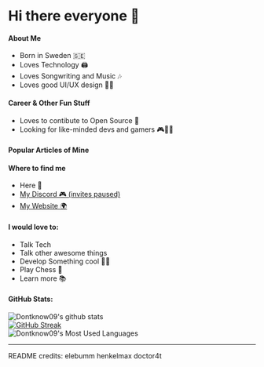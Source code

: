 # Hi there everyone 👋
  
 #### About Me 
  
 - Born in Sweden 🇸🇪
 - Loves Technology 🖨
 - Loves Songwriting and Music 🎶
 - Loves good UI/UX design 👨‍💻
  
 #### Career & Other Fun Stuff
 
 - Loves to contibute to Open Source 🔧
 - Looking for like-minded devs and gamers 🎮👨‍💻
  
 #### Popular Articles of Mine 



 #### Where to find me 
  
 - Here 👋
 - [My Discord 🎮 (invites paused)](https://discord.gg/QKQp88bPGb)
 - [My Website 🌍]()
  
 #### I would love to: 
  
 - Talk Tech
 - Talk other awesome things
 - Develop Something cool 👨‍💻
 - Play Chess 🔳
 - Learn more 📚

#### GitHub Stats:

![Dontknow09's github stats](https://github-readme-stats.vercel.app/api?username=Dontknow09&count_private=true&show_icons=true&include_all_commits=true&theme=radical)\
[![GitHub Streak](https://github-readme-streak-stats.herokuapp.com?user=Dontknow09&theme=radical&date_format=j%20M%5B%20Y%5D&mode=weekly)](https://git.io/streak-stats)\
![Dontknow09's Most Used Languages](https://github-readme-stats.vercel.app/api/top-langs/?username=Dontknow09&theme=radical&hide_border=false&include_all_commits=true&count_private=true&layout=compact)

---
README credits:
elebumm
henkelmax
doctor4t

<!--
**Dontknow09/Dontknow09** is a ✨ _special_ ✨ repository because its `README.md` (this file) appears on your GitHub profile.

Here are some ideas to get you started:

- 🔭 I’m currently working on ...
- 🌱 I’m currently learning ...
- 👯 I’m looking to collaborate on ...
- 🤔 I’m looking for help with ...
- 💬 Ask me about ...
- 📫 How to reach me: ...
- 😄 Pronouns: ...
- ⚡ Fun fact: ...
-->
